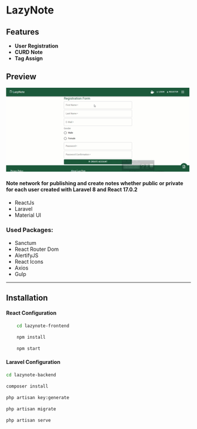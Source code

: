 
# LazyNote

## Features

- **User Registration**
- **CURD Note**
- **Tag Assign**

## Preview

<img src="Preview.gif" width="500px"/>

#### Note network for publishing and create notes whether public or private for each user created with Laravel 8 and React 17.0.2

- ReactJs 
- Laravel 
- Material UI <br/>

### Used Packages:
- Sanctum
- React Router Dom
- AlertifyJS
- React Icons
- Axios
- Gulp
<hr/>

## Installation

#### React Configuration

```sh
    cd lazynote-frontend
```

```sh
    npm install
```

```sh
    npm start
```

#### Laravel Configuration

```sh
cd lazynote-backend
```

```sh
composer install
```

```sh
php artisan key:generate
```

```sh
php artisan migrate
```

```sh
php artisan serve
```
